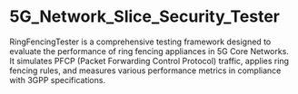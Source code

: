 # 5G_Network_Slice_Security_Tester
RingFencingTester is a comprehensive testing framework designed to evaluate the performance of ring fencing appliances in 5G Core Networks. It simulates PFCP (Packet Forwarding Control Protocol) traffic, applies ring fencing rules, and measures various performance metrics in compliance with 3GPP specifications.
